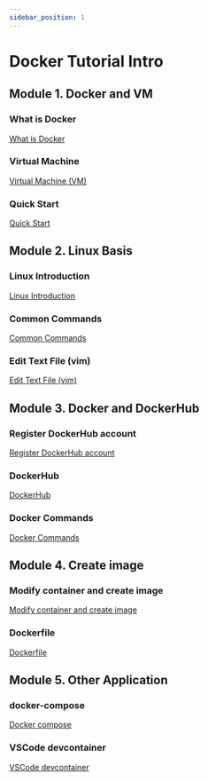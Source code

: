 ```yaml
---
sidebar_position: 1
---
```


# Docker Tutorial Intro

## Module **1. Docker and VM**

### What is Docker

[What is Docker](What%20is%20Docker%20f708d58b610e40a2a0d7d1901370e21d.md)

### Virtual Machine

[Virtual Machine (VM)](Virtual%20Machine%20(VM)%20add5c8cba6f741d49842d7fee55de6de.md)

### Quick Start

[ Quick Start](Quick%20Start%209a0d8944806141ddb7416de894c557b4.md)

## Module **2. Linux Basis**

### Linux Introduction

[Linux Introduction](Linux%20Introduction%20ca7bac636b8a47b4a9d907ca697290fd.md)

### Common Commands

[Common Commands](Common%20Commands%206354621f62cf44d98261afd5e92bca64.md)

### Edit Text File (vim)

[Edit Text File (vim)](Edit%20Text%20File%20(vim)%20cb7cfd612fc546329f12eb0205f074c2.md)

## Module **3. Docker and DockerHub**

### Register DockerHub account

[Register DockerHub account](Register%20DockerHub%20account%208c90e1c6aa3c4e19810cc72e744fc296.md)

### DockerHub

[DockerHub](DockerHub%20d69dab70c803426faf2643107de9ce89.md)

### Docker Commands

[Docker Commands](Docker%20Commands%203d647e8d520b4df89d13c398586cfb51.md)

## Module **4. Create image**

### Modify container and create image

[Modify container and create image](Modify%20container%20and%20create%20image%20e7914f6ae361484c97000cecab4e999b.md)

### Dockerfile

[Dockerfile](Dockerfile%20cff36b25e8944652ba28f7e17a945b96.md)

## Module 5. Other Application

### **docker-compose**

[ Docker compose](Docker%20compose%20f0ae267025e140ffb6d5ece8f412ec98.md)

### VSCode devcontainer

[ VSCode devcontainer](VSCode%20devcontainer%20856f526d5f35437795d6800f181415ea.md)